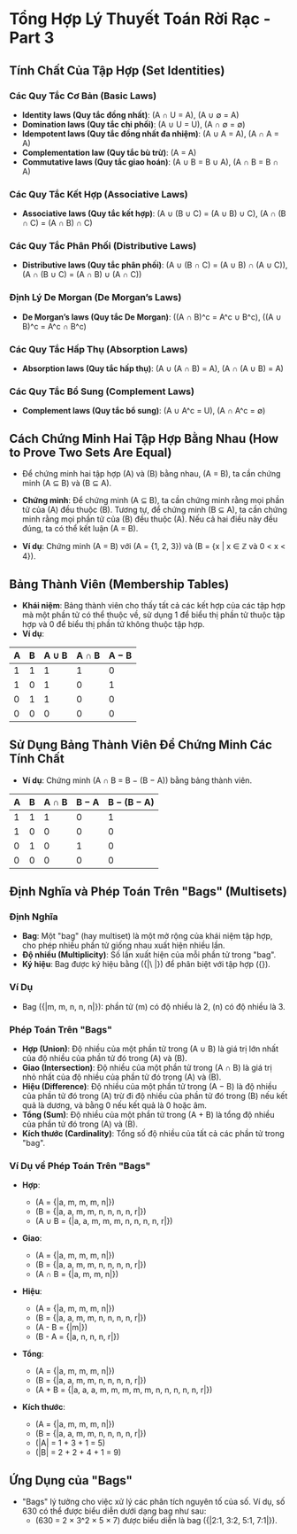 # Tổng Hợp Lý Thuyết Toán Rời Rạc - Part 3

## Tính Chất Của Tập Hợp (Set Identities)

### Các Quy Tắc Cơ Bản (Basic Laws)
- **Identity laws (Quy tắc đồng nhất)**: \(A ∩ U = A\), \(A ∪ ∅ = A\)
- **Domination laws (Quy tắc chi phối)**: \(A ∪ U = U\), \(A ∩ ∅ = ∅\)
- **Idempotent laws (Quy tắc đồng nhất đa nhiệm)**: \(A ∪ A = A\), \(A ∩ A = A\)
- **Complementation law (Quy tắc bù trừ)**: \(A = A\)
- **Commutative laws (Quy tắc giao hoán)**: \(A ∪ B = B ∪ A\), \(A ∩ B = B ∩ A\)

### Các Quy Tắc Kết Hợp (Associative Laws)
- **Associative laws (Quy tắc kết hợp)**: \(A ∪ (B ∪ C) = (A ∪ B) ∪ C\), \(A ∩ (B ∩ C) = (A ∩ B) ∩ C\)

### Các Quy Tắc Phân Phối (Distributive Laws)
- **Distributive laws (Quy tắc phân phối)**: \(A ∪ (B ∩ C) = (A ∪ B) ∩ (A ∪ C)\), \(A ∩ (B ∪ C) = (A ∩ B) ∪ (A ∩ C)\)

### Định Lý De Morgan (De Morgan’s Laws)
- **De Morgan’s laws (Quy tắc De Morgan)**: \((A ∩ B)^c = A^c ∪ B^c\), \((A ∪ B)^c = A^c ∩ B^c\)

### Các Quy Tắc Hấp Thụ (Absorption Laws)
- **Absorption laws (Quy tắc hấp thụ)**: \(A ∪ (A ∩ B) = A\), \(A ∩ (A ∪ B) = A\)

### Các Quy Tắc Bổ Sung (Complement Laws)
- **Complement laws (Quy tắc bổ sung)**: \(A ∪ A^c = U\), \(A ∩ A^c = ∅\)

## Cách Chứng Minh Hai Tập Hợp Bằng Nhau (How to Prove Two Sets Are Equal)
- Để chứng minh hai tập hợp \(A\) và \(B\) bằng nhau, \(A = B\), ta cần chứng minh \(A ⊆ B\) và \(B ⊆ A\).
- **Chứng minh**: Để chứng minh \(A ⊆ B\), ta cần chứng minh rằng mọi phần tử của \(A\) đều thuộc \(B\). Tương tự, để chứng minh \(B ⊆ A\), ta cần chứng minh rằng mọi phần tử của \(B\) đều thuộc \(A\). Nếu cả hai điều này đều đúng, ta có thể kết luận \(A = B\).

- **Ví dụ**: Chứng minh \(A = B\) với \(A = \{1, 2, 3\}\) và \(B = \{x | x ∈ ℤ và 0 < x < 4\}\). 

## Bảng Thành Viên (Membership Tables)
- **Khái niệm**: Bảng thành viên cho thấy tất cả các kết hợp của các tập hợp mà một phần tử có thể thuộc về, sử dụng 1 để biểu thị phần tử thuộc tập hợp và 0 để biểu thị phần tử không thuộc tập hợp.
- **Ví dụ**:

| A | B | A ∪ B | A ∩ B | A − B |
|---|---|-------|-------|-------|
| 1 | 1 |   1   |   1   |   0   |
| 1 | 0 |   1   |   0   |   1   |
| 0 | 1 |   1   |   0   |   0   |
| 0 | 0 |   0   |   0   |   0   |

## Sử Dụng Bảng Thành Viên Để Chứng Minh Các Tính Chất
- **Ví dụ**: Chứng minh \(A ∩ B = B − (B − A)\) bằng bảng thành viên.

| A | B | A ∩ B | B − A | B − (B − A) |
|---|---|-------|-------|-------------|
| 1 | 1 |   1   |   0   |      1      |
| 1 | 0 |   0   |   0   |      0      |
| 0 | 1 |   0   |   1   |      0      |
| 0 | 0 |   0   |   0   |      0      |

## Định Nghĩa và Phép Toán Trên "Bags" (Multisets)
### Định Nghĩa
- **Bag**: Một "bag" (hay multiset) là một mở rộng của khái niệm tập hợp, cho phép nhiều phần tử giống nhau xuất hiện nhiều lần.
- **Độ nhiều (Multiplicity)**: Số lần xuất hiện của mỗi phần tử trong "bag".
- **Ký hiệu**: Bag được ký hiệu bằng \(\{|\ |\}\) để phân biệt với tập hợp \(\{\}\).

### Ví Dụ
- Bag \(\{|m, m, n, n, n|\}\): phần tử \(m\) có độ nhiều là 2, \(n\) có độ nhiều là 3.

### Phép Toán Trên "Bags"
- **Hợp (Union)**: Độ nhiều của một phần tử trong \(A ∪ B\) là giá trị lớn nhất của độ nhiều của phần tử đó trong \(A\) và \(B\).
- **Giao (Intersection)**: Độ nhiều của một phần tử trong \(A ∩ B\) là giá trị nhỏ nhất của độ nhiều của phần tử đó trong \(A\) và \(B\).
- **Hiệu (Difference)**: Độ nhiều của một phần tử trong \(A − B\) là độ nhiều của phần tử đó trong \(A\) trừ đi độ nhiều của phần tử đó trong \(B\) nếu kết quả là dương, và bằng 0 nếu kết quả là 0 hoặc âm.
- **Tổng (Sum)**: Độ nhiều của một phần tử trong \(A + B\) là tổng độ nhiều của phần tử đó trong \(A\) và \(B\).
- **Kích thước (Cardinality)**: Tổng số độ nhiều của tất cả các phần tử trong "bag".

### Ví Dụ về Phép Toán Trên "Bags"
- **Hợp**:
  - \(A = \{|a, m, m, m, n|\}\)
  - \(B = \{|a, a, m, m, n, n, n, n, r|\}\)
  - \(A ∪ B = \{|a, a, m, m, m, n, n, n, n, r|\}\)

- **Giao**:
  - \(A = \{|a, m, m, m, n|\}\)
  - \(B = \{|a, a, m, m, n, n, n, n, r|\}\)
  - \(A ∩ B = \{|a, m, m, n|\}\)

- **Hiệu**:
  - \(A = \{|a, m, m, m, n|\}\)
  - \(B = \{|a, a, m, m, n, n, n, n, r|\}\)
  - \(A - B = \{|m|\}\)
  - \(B - A = \{|a, n, n, n, r|\}\)

- **Tổng**:
  - \(A = \{|a, m, m, m, n|\}\)
  - \(B = \{|a, a, m, m, n, n, n, n, r|\}\)
  - \(A + B = \{|a, a, a, m, m, m, m, m, n, n, n, n, n, r|\}\)

- **Kích thước**:
  - \(A = \{|a, m, m, m, n|\}\)
  - \(B = \{|a, a, m, m, n, n, n, n, r|\}\)
  - \(|A| = 1 + 3 + 1 = 5\)
  - \(|B| = 2 + 2 + 4 + 1 = 9\)

## Ứng Dụng của "Bags"
- "Bags" lý tưởng cho việc xử lý các phân tích nguyên tố của số. Ví dụ, số 630 có thể được biểu diễn dưới dạng bag như sau:
  - \(630 = 2 × 3^2 × 5 × 7\) được biểu diễn là bag \(\{|2:1, 3:2, 5:1, 7:1|\}\).

